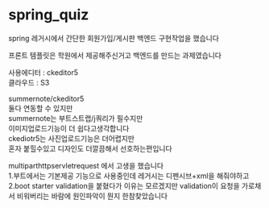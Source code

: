 # spring_quiz

spring 레거시에서 
간단한 회원가입/게시판 백엔드 
구현작업을 했습니다

프론트 템플릿은 학원에서 제공해주신거고
백엔드를 만드는 과제였습니다

사용에디터 : ckeditor5  
클라우드 : S3  

summernote/ckeditor5  
둘다 연동할 수 있지만  
summernote는 부트스트랩/j쿼리가 필수지만  
이미지업로드기능이 더 쉽다고생각합니다  
ckediotr5는 사진업로드기능은 더어렵지만  
혼자 붙힐수있고 디자인도 더깔끔해서 선호하는편입니다  

multiparthttpservletrequest 에서 고생을 했습니다  
1.부트에서는 기본제공 기능으로 사용중인데
레거시는 디펜시브+xml을 해줘야하고   
2.boot starter validation을 붙혔다가 
이유는 모르겠지만 validation이 요청을 가로채서
비워버리는 바람에 원인파악이 뭔지 한참찾았습니다

